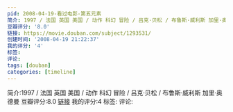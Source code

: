 ```yaml
---
pid: 2008-04-19-看过电影-第五元素
简介: 1997 / 法国 英国 美国 / 动作 科幻 冒险 / 吕克·贝松 / 布鲁斯·威利斯 加里·奥德曼
豆瓣评分: '8.0'
链接: https://movie.douban.com/subject/1293531/
创建时间: '2008-04-19 21:22:37'
我的评分: '4'
标签:
评论:
tags: [douban]
categories: [timeline]
---
```

简介:1997 / 法国 英国 美国 / 动作 科幻 冒险 / 吕克·贝松 / 布鲁斯·威利斯 加里·奥德曼
豆瓣评分:8.0
[链接](https://movie.douban.com/subject/1293531/)
我的评分:4
标签:
评论:
